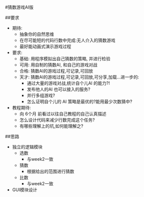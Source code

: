 #猜数游戏AI版

##要求
- 期待:
    + 抽象你的自然思维
    + 在尽可能短的代码行数中完成:无人介入的猜数游戏
    + 最好能动画式演示游戏过程
- 要求:
    + 基础: 用程序模拟出自己猜数的策略, 并进行检验
    + 可用: 用自制的猜数AI, 和自己的游戏对战
    + 合格: 猜数AI的游戏过程,可记录,可回放
    + 天才: 猜数AI的游戏过程,可记录,可回放,可分享,加载...进一步的:
        * 通过大量的游戏对战,统计自个儿AI 的能力?! 
        * 发布他人的AI 也可以接入的服务?
        * 并行多组游戏?
        * 怎么证明自个儿的 AI 策略是最优的?能用最少次数猜中?
- 教程期待:
    + 向 6个月 前看过以往自己教程的自己认真描述
    + 怎么设计代码来减少行数完成这个任务?
    + 有哪些理解上的坑,如何能理解之?
    
##思路

- 独立的逻辑模块
	- 选数
		- 与week2一致
	- 猜数
		- 根据给出的范围进行猜数
	- 比数
		- 与week2一致
- GUI模块设计